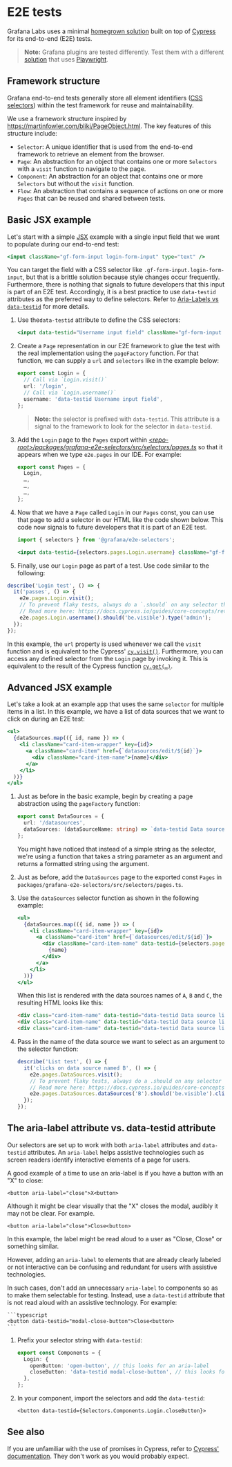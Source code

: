 # E2E tests

Grafana Labs uses a minimal [homegrown solution](../../e2e/utils/index.ts) built on top of [Cypress](https://cypress.io) for its end-to-end (E2E) tests.

> **Note:** Grafana plugins are tested differently. Test them with a different [solution](e2e-plugins.md) that uses [Playwright](https://playwright.dev/).

## Framework structure

Grafana end-to-end tests generally store all element identifiers ([CSS selectors](https://mdn.io/docs/Web/CSS/CSS_Selectors)) within the test framework for reuse and maintainability.

We use a framework structure inspired by https://martinfowler.com/bliki/PageObject.html. The key features of this structure include:

- `Selector`: A unique identifier that is used from the end-to-end framework to retrieve an element from the browser.
- `Page`: An abstraction for an object that contains one or more `Selectors` with a `visit` function to navigate to the page.
- `Component`: An abstraction for an object that contains one or more `Selectors` but without the `visit` function.
- `Flow`: An abstraction that contains a sequence of actions on one or more `Pages` that can be reused and shared between tests.

## Basic JSX example

Let's start with a simple [JSX](https://reactjs.org/docs/introducing-jsx.html) example with a single input field that we want to populate during our end-to-end test:

```jsx
<input className="gf-form-input login-form-input" type="text" />
```

You can target the field with a CSS selector like `.gf-form-input.login-form-input`, but that is a brittle solution because style changes occur frequently. Furthermore, there is nothing that signals to future developers that this input is part of an E2E test. Accordingly, it is a best practice to use `data-testid` attributes as the preferred way to define selectors. Refer to [Aria-Labels vs `data-testid`](#aria-labels-vs-data-testid) for more details.

1. Use the`data-testid` attribute to define the CSS selectors:

   ```jsx
   <input data-testid="Username input field" className="gf-form-input login-form-input" type="text" />
   ```

1. Create a `Page` representation in our E2E framework to glue the test with the real implementation using the `pageFactory` function. For that function, we can supply a `url` and `selectors` like in the example below:

   ```typescript
   export const Login = {
     // Call via `Login.visit()`
     url: '/login',
     // Call via `Login.username()`
     username: 'data-testid Username input field',
   };
   ```

   > **Note:** the selector is prefixed with `data-testid`. This attribute is a signal to the framework to look for the selector in `data-testid`.

1. Add the `Login` page to the `Pages` export within [_\<repo-root>/packages/grafana-e2e-selectors/src/selectors/pages.ts_](../../packages/grafana-e2e-selectors/src/selectors/pages.ts) so that it appears when we type `e2e.pages` in our IDE. For example:

   ```typescript
   export const Pages = {
     Login,
     …,
     …,
     …,
   };
   ```

1. Now that we have a `Page` called `Login` in our `Pages` const, you can use that page to add a selector in our HTML like the code shown below. This code now signals to future developers that it is part of an E2E test.

   ```jsx
   import { selectors } from '@grafana/e2e-selectors';

   <input data-testid={selectors.pages.Login.username} className="gf-form-input login-form-input" type="text" />;
   ```

1. Finally, use our `Login` page as part of a test. Use code similar to the following:

```typescript
describe('Login test', () => {
  it('passes', () => {
    e2e.pages.Login.visit();
    // To prevent flaky tests, always do a `.should` on any selector that you expect to be in the DOM.
    // Read more here: https://docs.cypress.io/guides/core-concepts/retry-ability.html#Commands-vs-assertions
    e2e.pages.Login.username().should('be.visible').type('admin');
  });
});
```

In this example, the `url` property is used whenever we call the `visit` function and is equivalent to the Cypress' [`cy.visit()`](https://docs.cypress.io/api/commands/visit.html#Syntax). Furthermore, you can access any defined selector from the `Login` page by invoking it. This is equivalent to the result of the Cypress function [`cy.get(…)`](https://docs.cypress.io/api/commands/get.html#Syntax).

## Advanced JSX example

Let's take a look at an example app that uses the same `selector` for multiple items in a list. In this example, we have a list of data sources that we want to click on during an E2E test:

```jsx
<ul>
  {dataSources.map(({ id, name }) => (
    <li className="card-item-wrapper" key={id}>
      <a className="card-item" href={`datasources/edit/${id}`}>
        <div className="card-item-name">{name}</div>
      </a>
    </li>
  ))}
</ul>
```

1. Just as before in the basic example, begin by creating a page abstraction using the `pageFactory` function:

   ```typescript
   export const DataSources = {
     url: '/datasources',
     dataSources: (dataSourceName: string) => `data-testid Data source list item ${dataSourceName}`,
   };
   ```

   You might have noticed that instead of a simple string as the selector, we're using a function that takes a string parameter as an argument and returns a formatted string using the argument.

1. Just as before, add the `DataSources` page to the exported const `Pages` in `packages/grafana-e2e-selectors/src/selectors/pages.ts`.

1. Use the `dataSources` selector function as shown in the following example:

   ```jsx
   <ul>
     {dataSources.map(({ id, name }) => (
       <li className="card-item-wrapper" key={id}>
         <a className="card-item" href={`datasources/edit/${id}`}>
           <div className="card-item-name" data-testid={selectors.pages.DataSources.dataSources(name)}>
             {name}
           </div>
         </a>
       </li>
     ))}
   </ul>
   ```

   When this list is rendered with the data sources names of `A`, `B` and `C`, the resulting HTML looks like this:

   ```html
   <div class="card-item-name" data-testid="data-testid Data source list item A">A</div>
   <div class="card-item-name" data-testid="data-testid Data source list item B">B</div>
   <div class="card-item-name" data-testid="data-testid Data source list item C">C</div>
   ```

1. Pass in the name of the data source we want to select as an argument to the selector function:

   ```typescript
   describe('List test', () => {
     it('clicks on data source named B', () => {
       e2e.pages.DataSources.visit();
       // To prevent flaky tests, always do a .should on any selector that you expect to be in the DOM.
       // Read more here: https://docs.cypress.io/guides/core-concepts/retry-ability.html#Commands-vs-assertions
       e2e.pages.DataSources.dataSources('B').should('be.visible').click();
     });
   });
   ```

## The aria-label attribute vs. data-testid attribute

Our selectors are set up to work with both `aria-label` attributes and `data-testid` attributes. An `aria-label` helps assistive technologies such as screen readers identify interactive elements of a page for users.

A good example of a time to use an aria-label is if you have a button with an "X" to close:

```
<button aria-label="close">X<button>
```

Although it might be clear visually that the "X" closes the modal, audibly it may not be clear. For example.

```
<button aria-label="close">Close<button>
```

In this example, the label might be read aloud to a user as "Close, Close" or something similar.

However, adding an `aria-label` to elements that are already clearly labeled or not interactive can be confusing and redundant for users with assistive technologies.

In such cases, don't add an unnecessary `aria-label` to components so as to make them selectable for testing. Instead, use a `data-testid` attribute that is not read aloud with an assistive technology. For example:

    ```typescript
    <button data-testid="modal-close-button">Close<button>
    ```

1. Prefix your selector string with `data-testid`:

   ```typescript
   export const Components = {
     Login: {
       openButton: 'open-button', // this looks for an aria-label
       closeButton: 'data-testid modal-close-button', // this looks for a data-testid
     },
   };
   ```

1. In your component, import the selectors and add the `data-testid`:

   ```
   <button data-testid={Selectors.Components.Login.closeButton}>
   ```

## See also

If you are unfamiliar with the use of promises in Cypress, refer to [Cypress' documentation](https://docs.cypress.io/guides/core-concepts/introduction-to-cypress.html#Mixing-Async-and-Sync-code). They don't work as you would probably expect.
